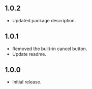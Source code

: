 ## 1.0.2

- Updated package description.

## 1.0.1

- Removed the built-in cancel button.
- Update readme.

## 1.0.0

- Initial release.
